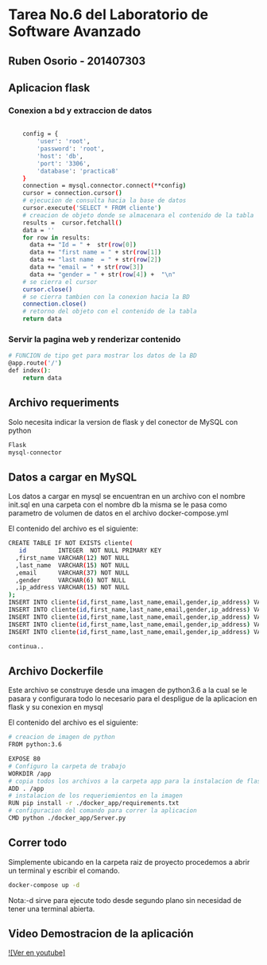 # Tarea No.6 del Laboratorio de Software Avanzado

## Ruben Osorio - 201407303


## Aplicacion flask 

### Conexion a bd y extraccion de datos
```sh 

    config = {
        'user': 'root',
        'password': 'root',
        'host': 'db',
        'port': '3306',
        'database': 'practica8'
    }
    connection = mysql.connector.connect(**config)
    cursor = connection.cursor()
    # ejecucion de consulta hacia la base de datos
    cursor.execute('SELECT * FROM cliente')
    # creacion de objeto donde se almacenara el contenido de la tabla
    results =  cursor.fetchall()
    data = ''
    for row in results:
      data += "Id = " +  str(row[0]) 
      data += "first name = " + str(row[1])
      data += "last name  = " + str(row[2])
      data += "email = " + str(row[3])
      data += "gender = " + str(row[4]) +  "\n"
    # se cierra el cursor
    cursor.close()
    # se cierra tambien con la conexion hacia la BD
    connection.close()
    # retorno del objeto con el contenido de la tabla
    return data

```
### Servir la pagina web y renderizar contenido


```sh 
# FUNCION de tipo get para mostrar los datos de la BD
@app.route('/')
def index():
    return data

```


## Archivo requeriments

Solo necesita indicar la version de flask y del conector de MySQL con python

```sh
Flask
mysql-connector
```

## Datos a cargar en MySQL

Los datos a cargar en mysql se encuentran en un archivo con el nombre init.sql en una carpeta con el nombre db la misma se le pasa como parametro de volumen de datos en el archivo docker-compose.yml

El contenido del archivo es el siguiente:

```sh
CREATE TABLE IF NOT EXISTS cliente(
   id         INTEGER  NOT NULL PRIMARY KEY 
  ,first_name VARCHAR(12) NOT NULL
  ,last_name  VARCHAR(15) NOT NULL
  ,email      VARCHAR(37) NOT NULL
  ,gender     VARCHAR(6) NOT NULL
  ,ip_address VARCHAR(15) NOT NULL
);
INSERT INTO cliente(id,first_name,last_name,email,gender,ip_address) VALUES (1,'Fenelia','McCurrie','fmccurrie0@sitemeter.com','Female','18.150.49.169');
INSERT INTO cliente(id,first_name,last_name,email,gender,ip_address) VALUES (2,'Mikel','Rainford','mrainford1@fema.gov','Male','76.21.75.12');
INSERT INTO cliente(id,first_name,last_name,email,gender,ip_address) VALUES (3,'Imogene','Bloxham','ibloxham2@dyndns.org','Female','238.165.241.180');
INSERT INTO cliente(id,first_name,last_name,email,gender,ip_address) VALUES (4,'Jojo','Facey','jfacey3@purevolume.com','Female','98.156.127.45');
INSERT INTO cliente(id,first_name,last_name,email,gender,ip_address) VALUES (5,'Baxter','Ruppeli','bruppeli4@purevolume.com','Male','34.192.190.56');

continua..

```


## Archivo Dockerfile

Este archivo se construye desde una imagen de python3.6 a la cual se le pasara y configurara todo lo necesario para el despligue de la aplicacion en flask y su conexion en mysql

El contenido del archivo es el siguiente:

```sh
# creacion de imagen de python 
FROM python:3.6

EXPOSE 80
# Configuro la carpeta de trabajo
WORKDIR /app
# copia todos los archivos a la carpeta app para la instalacion de flask y el conector y paso del proyecto
ADD . /app
# instalacion de los requeriemientos en la imagen
RUN pip install -r ./docker_app/requirements.txt
# configuracion del comando para correr la aplicacion
CMD python ./docker_app/Server.py
```


## Correr todo

Simplemente ubicando en la carpeta raiz de proyecto procedemos a abrir un terminal y escribir el comando.

```sh
docker-compose up -d
```
Nota:-d sirve para ejecute todo desde segundo plano sin necesidad de tener una terminal abierta.


## Video Demostracion de la aplicación

[![Ver en youtube]](https://youtu.be/cOkrpGQhfyE) 
